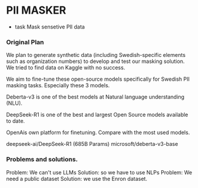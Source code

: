 # PII MASKER

- task
Mask sensetive PII data

### Original Plan

We plan to generate synthetic data (including Swedish-specific elements such as organization numbers) to develop and test our masking solution.  We tried to find data on Kaggle with no success.

We aim to fine-tune these open-source models specifically for Swedish PII masking tasks. Especially these 3 models. 

Deberta-v3 is one of the best models at Natural language understanding (NLU).

DeepSeek-R1 is one of the best and largest Open Source models available to date.

OpenAis own platform for finetuning. Compare with the most used models.

deepseek-ai/DeepSeek-R1 (685B Params) 
microsoft/deberta-v3-base

### Problems and solutions.
Problem: We can't use LLMs
Solution: so we have to use NLPs
Problem: We need a public dataset
Solution: we use the Enron dataset.



